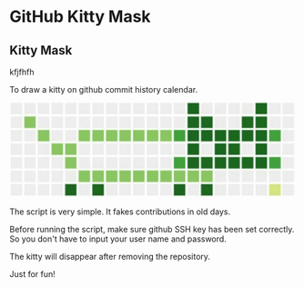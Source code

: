 # GitHub Kitty Mask

## Kitty Mask
kfjfhfh

To draw a kitty on github commit history calendar.

![sample](https://github.com/bw1332/GitHubKittyMask/raw/master/cat.jpg)

The script is very simple.
It fakes contributions in old days.


Before running the script, make sure github SSH key has been set correctly. So you don't have to input your user name and password.

The kitty will disappear after removing the repository.

Just for fun!
